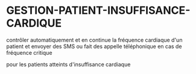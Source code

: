 # GESTION-PATIENT-INSUFFISANCE-CARDIQUE
contrôler automatiquement et en continue la fréquence cardiaque d'un patient et envoyer des SMS ou fait des appelle téléphonique en cas de fréquence critique 

pour les patients atteints d'insuffisance cardiaque
